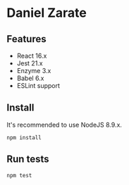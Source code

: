# Daniel Zarate

## Features
- React 16.x
- Jest 21.x
- Enzyme 3.x
- Babel 6.x
- ESLint support

## Install

It's recommended to use NodeJS 8.9.x.

`npm install`

## Run tests

`npm test`